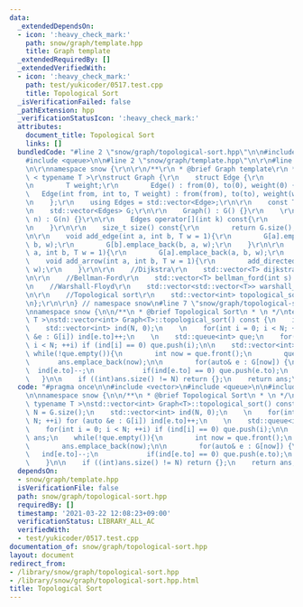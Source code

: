 ```yaml
---
data:
  _extendedDependsOn:
  - icon: ':heavy_check_mark:'
    path: snow/graph/template.hpp
    title: Graph template
  _extendedRequiredBy: []
  _extendedVerifiedWith:
  - icon: ':heavy_check_mark:'
    path: test/yukicoder/0517.test.cpp
    title: Topological Sort
  _isVerificationFailed: false
  _pathExtension: hpp
  _verificationStatusIcon: ':heavy_check_mark:'
  attributes:
    document_title: Topological Sort
    links: []
  bundledCode: "#line 2 \"snow/graph/topological-sort.hpp\"\n\n#include <vector>\n\
    #include <queue>\n\n#line 2 \"snow/graph/template.hpp\"\n\r\n#line 4 \"snow/graph/template.hpp\"\
    \n\r\nnamespace snow {\r\n\r\n/**\r\n * @brief Graph template\r\n */\r\ntemplate\
    \ < typename T >\r\nstruct Graph {\r\n    struct Edge {\r\n        int from, to;\r\
    \n        T weight;\r\n        Edge() : from(0), to(0), weight(0) {}\r\n     \
    \   Edge(int from, int to, T weight) : from(from), to(to), weight(weight) {}\r\
    \n    };\r\n    using Edges = std::vector<Edge>;\r\n\r\n    const T INF = std::numeric_limits<T>::max();\r\
    \n    std::vector<Edges> G;\r\n\r\n    Graph() : G() {}\r\n    \r\n    Graph(int\
    \ n) : G(n) {}\r\n\r\n    Edges operator[](int k) const{\r\n        return G[k];\r\
    \n    }\r\n\r\n    size_t size() const{\r\n        return G.size();\r\n    }\r\
    \n\r\n    void add_edge(int a, int b, T w = 1){\r\n        G[a].emplace_back(a,\
    \ b, w);\r\n        G[b].emplace_back(b, a, w);\r\n    }\r\n\r\n    void add_directed_edge(int\
    \ a, int b, T w = 1){\r\n        G[a].emplace_back(a, b, w);\r\n    }\r\n\r\n\
    \    void add_arrow(int a, int b, T w = 1){\r\n        add_directed_edge(a, b,\
    \ w);\r\n    }\r\n\r\n    //Dijkstra\r\n    std::vector<T> dijkstra(int s) const;\r\
    \n\r\n    //Bellman-Ford\r\n    std::vector<T> bellman_ford(int s) const;\r\n\r\
    \n    //Warshall-Floyd\r\n    std::vector<std::vector<T>> warshall_floyd() const;\r\
    \n\r\n    //Topological sort\r\n    std::vector<int> topological_sort() const;\r\
    \n};\r\n\r\n} // namespace snow\n#line 7 \"snow/graph/topological-sort.hpp\"\n\
    \nnamespace snow {\n\n/**\n * @brief Topological Sort\n * \n */\ntemplate < typename\
    \ T >\nstd::vector<int> Graph<T>::topological_sort() const {\n    int N = G.size();\n\
    \    std::vector<int> ind(N, 0);\n    \n    for(int i = 0; i < N; ++i) for (auto\
    \ &e : G[i]) ind[e.to]++;\n    \n    std::queue<int> que;\n    for(int i = 0;\
    \ i < N; ++i) if (ind[i] == 0) que.push(i);\n\n    std::vector<int> ans;\n   \
    \ while(!que.empty()){\n        int now = que.front();\n        que.pop();\n \
    \       ans.emplace_back(now);\n\n        for(auto& e : G[now]) {\n          \
    \  ind[e.to]--;\n            if(ind[e.to] == 0) que.push(e.to);\n        }\n \
    \   }\n\n    if ((int)ans.size() != N) return {};\n    return ans;\n}\n\n}\n"
  code: "#pragma once\n\n#include <vector>\n#include <queue>\n\n#include \"snow/graph/template.hpp\"\
    \n\nnamespace snow {\n\n/**\n * @brief Topological Sort\n * \n */\ntemplate <\
    \ typename T >\nstd::vector<int> Graph<T>::topological_sort() const {\n    int\
    \ N = G.size();\n    std::vector<int> ind(N, 0);\n    \n    for(int i = 0; i <\
    \ N; ++i) for (auto &e : G[i]) ind[e.to]++;\n    \n    std::queue<int> que;\n\
    \    for(int i = 0; i < N; ++i) if (ind[i] == 0) que.push(i);\n\n    std::vector<int>\
    \ ans;\n    while(!que.empty()){\n        int now = que.front();\n        que.pop();\n\
    \        ans.emplace_back(now);\n\n        for(auto& e : G[now]) {\n         \
    \   ind[e.to]--;\n            if(ind[e.to] == 0) que.push(e.to);\n        }\n\
    \    }\n\n    if ((int)ans.size() != N) return {};\n    return ans;\n}\n\n}"
  dependsOn:
  - snow/graph/template.hpp
  isVerificationFile: false
  path: snow/graph/topological-sort.hpp
  requiredBy: []
  timestamp: '2021-03-22 12:08:23+09:00'
  verificationStatus: LIBRARY_ALL_AC
  verifiedWith:
  - test/yukicoder/0517.test.cpp
documentation_of: snow/graph/topological-sort.hpp
layout: document
redirect_from:
- /library/snow/graph/topological-sort.hpp
- /library/snow/graph/topological-sort.hpp.html
title: Topological Sort
---
```

